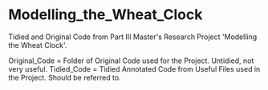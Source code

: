 # Modelling_the_Wheat_Clock
Tidied and Original Code from Part III Master's Research Project 'Modelling the Wheat Clock'.

Original_Code = Folder of Original Code used for the Project. Untidied, not very useful.
Tidied_Code = Tidied Annotated Code from Useful Files used in the Project. Should be referred to.
